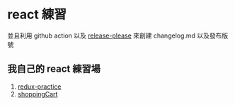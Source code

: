 # react 練習

並且利用 github action 以及 [release-please](https://github.com/googleapis/release-please) 來創建 changelog.md 以及發布版號

## 我自己的 react 練習場

1. [redux-practice](https://github.com/HelloJunWei/react-practice/tree/main/packages/redux-practice)
2. [shoppingCart](https://github.com/HelloJunWei/react-practice/tree/main/packages/shoppingCart)
